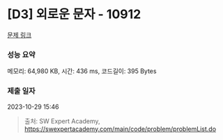# [D3] 외로운 문자 - 10912 

[문제 링크](https://swexpertacademy.com/main/code/problem/problemDetail.do?contestProbId=AXVJuEvqLAADFASe) 

### 성능 요약

메모리: 64,980 KB, 시간: 436 ms, 코드길이: 395 Bytes

### 제출 일자

2023-10-29 15:46



> 출처: SW Expert Academy, https://swexpertacademy.com/main/code/problem/problemList.do